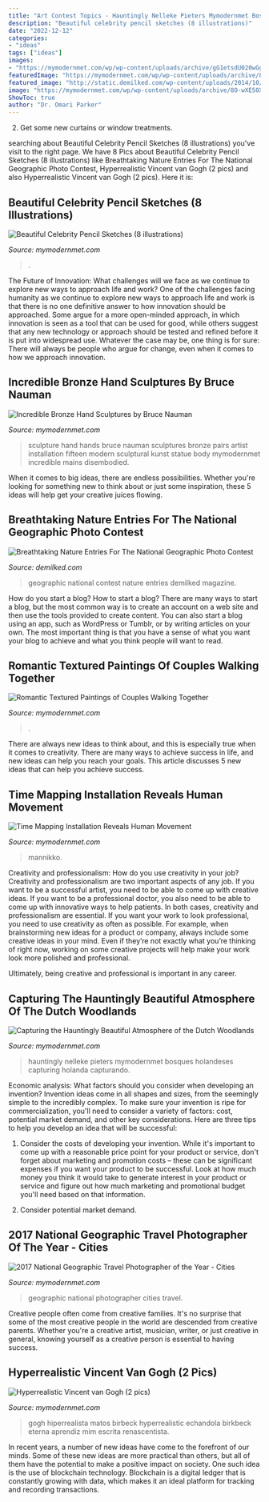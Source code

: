 ```yaml
---
title: "Art Contest Topics - Hauntingly Nelleke Pieters Mymodernmet Bosques Holandeses Capturing Holanda Capturando"
description: "Beautiful celebrity pencil sketches (8 illustrations)"
date: "2022-12-12"
categories:
- "ideas"
tags: ["ideas"]
images:
- "https://mymodernmet.com/wp/wp-content/uploads/archive/gG1etsdU020wGgZmOarn_1082114116.jpeg"
featuredImage: "https://mymodernmet.com/wp/wp-content/uploads/archive/8O-wXE50XmDqxK4oC9sI_1082060505.jpeg"
featured_image: "http://static.demilked.com/wp-content/uploads/2014/10/national-geographic-photo-contest-2014-entries-fb.jpg"
image: "https://mymodernmet.com/wp/wp-content/uploads/archive/8O-wXE50XmDqxK4oC9sI_1082060505.jpeg"
ShowToc: true
author: "Dr. Omari Parker"
---
```



2. Get some new curtains or window treatments.

	

		
searching about Beautiful Celebrity Pencil Sketches (8 illustrations) you've visit to the right page. We have 8 Pics about Beautiful Celebrity Pencil Sketches (8 illustrations) like Breathtaking Nature Entries For The National Geographic Photo Contest, Hyperrealistic Vincent van Gogh (2 pics) and also Hyperrealistic Vincent van Gogh (2 pics). Here it is:
		
    
## Beautiful Celebrity Pencil Sketches (8 Illustrations)

<img loading=lazy src="https://mymodernmet.com/wp/wp-content/uploads/archive/k2pqJK6WEXEdiDV5e3uG_1082025186.jpeg" onerror="this.onerror=null;this.src='https://tse4.mm.bing.net/th?id=OIP.Zkn2YwEd7N7iqqwmgCaWVgHaJX&amp;pid=15.1';" alt="Beautiful Celebrity Pencil Sketches (8 illustrations)">

_Source: mymodernmet.com_

>. 

	

The Future of Innovation: What challenges will we face as we continue to explore new ways to approach life and work?
One of the challenges facing humanity as we continue to explore new ways to approach life and work is that there is no one definitive answer to how innovation should be approached. Some argue for a more open-minded approach, in which innovation is seen as a tool that can be used for good, while others suggest that any new technology or approach should be tested and refined before it is put into widespread use. Whatever the case may be, one thing is for sure: There will always be people who argue for change, even when it comes to how we approach innovation.

    
## Incredible Bronze Hand Sculptures By Bruce Nauman

<img loading=lazy src="https://mymodernmet.com/wp/wp-content/uploads/archive/SPm7mpRiMKvNpQurstfv_1082129375.jpeg" onerror="this.onerror=null;this.src='https://tse3.mm.bing.net/th?id=OIP.uZDrP-ou0lTI6UbKO4WohwHaLG&amp;pid=15.1';" alt="Incredible Bronze Hand Sculptures by Bruce Nauman">

_Source: mymodernmet.com_

>sculpture hand hands bruce nauman sculptures bronze pairs artist installation fifteen modern sculptural kunst statue body mymodernmet incredible mains disembodied. 

	

When it comes to big ideas, there are endless possibilities. Whether you're looking for something new to think about or just some inspiration, these 5 ideas will help get your creative juices flowing.

    
## Breathtaking Nature Entries For The National Geographic Photo Contest

<img loading=lazy src="http://static.demilked.com/wp-content/uploads/2014/10/national-geographic-photo-contest-2014-entries-fb.jpg" onerror="this.onerror=null;this.src='https://tse4.mm.bing.net/th?id=OIP.eQJbo6x1L8iPpi_ppUTQqgHaD4&amp;pid=15.1';" alt="Breathtaking Nature Entries For The National Geographic Photo Contest">

_Source: demilked.com_

>geographic national contest nature entries demilked magazine. 

	

How do you start a blog?
How to start a blog? There are many ways to start a blog, but the most common way is to create an account on a web site and then use the tools provided to create content. You can also start a blog using an app, such as WordPress or Tumblr, or by writing articles on your own. The most important thing is that you have a sense of what you want your blog to achieve and what you think people will want to read.

    
## Romantic Textured Paintings Of Couples Walking Together

<img loading=lazy src="https://mymodernmet.com/wp/wp-content/uploads/archive/gG1etsdU020wGgZmOarn_1082114116.jpeg" onerror="this.onerror=null;this.src='https://tse1.mm.bing.net/th?id=OIP.K-xRX9ey-yG3kkDz1-FSPgHaE6&amp;pid=15.1';" alt="Romantic Textured Paintings of Couples Walking Together">

_Source: mymodernmet.com_

>. 

	

There are always new ideas to think about, and this is especially true when it comes to creativity. There are many ways to achieve success in life, and new ideas can help you reach your goals. This article discusses 5 new ideas that can help you achieve success.

    
## Time Mapping Installation Reveals Human Movement

<img loading=lazy src="https://mymodernmet.com/wp/wp-content/uploads/archive/XsXAY8LtJ8vM4xcpX4k-_1082109652.jpeg" onerror="this.onerror=null;this.src='https://tse3.mm.bing.net/th?id=OIP.DGBq-OAwVk1cWVnWwaiG6gHaKM&amp;pid=15.1';" alt="Time Mapping Installation Reveals Human Movement">

_Source: mymodernmet.com_

>mannikko. 

	

Creativity and professionalism: How do you use creativity in your job?
Creativity and professionalism are two important aspects of any job. If you want to be a successful artist, you need to be able to come up with creative ideas. If you want to be a professional doctor, you also need to be able to come up with innovative ways to help patients. In both cases, creativity and professionalism are essential.
If you want your work to look professional, you need to use creativity as often as possible. For example, when brainstorming new ideas for a product or company, always include some creative ideas in your mind. Even if they’re not exactly what you’re thinking of right now, working on some creative projects will help make your work look more polished and professional.

Ultimately, being creative and professional is important in any career.

    
## Capturing The Hauntingly Beautiful Atmosphere Of The Dutch Woodlands

<img loading=lazy src="https://mymodernmet.com/wp/wp-content/uploads/archive/0IQ4TnjO-vZRMCJpAINA_nellekepietersforest1.jpg" onerror="this.onerror=null;this.src='https://tse3.mm.bing.net/th?id=OIP.MEV_8lderJJBWYT94Fr-6gHaE7&amp;pid=15.1';" alt="Capturing the Hauntingly Beautiful Atmosphere of the Dutch Woodlands">

_Source: mymodernmet.com_

>hauntingly nelleke pieters mymodernmet bosques holandeses capturing holanda capturando. 

	

Economic analysis: What factors should you consider when developing an invention?
Invention ideas come in all shapes and sizes, from the seemingly simple to the incredibly complex. To make sure your invention is ripe for commercialization, you'll need to consider a variety of factors: cost, potential market demand, and other key considerations. Here are three tips to help you develop an idea that will be successful: 
1. Consider the costs of developing your invention. While it's important to come up with a reasonable price point for your product or service, don't forget about marketing and promotion costs – these can be significant expenses if you want your product to be successful. Look at how much money you think it would take to generate interest in your product or service and figure out how much marketing and promotional budget you'll need based on that information.

2. Consider potential market demand.

    
## 2017 National Geographic Travel Photographer Of The Year - Cities

<img loading=lazy src="https://mymodernmet.com/wp/wp-content/uploads/2017/06/national-geographic-tpoy-cities-thumbnail.jpg" onerror="this.onerror=null;this.src='https://tse3.mm.bing.net/th?id=OIP.L_UTBb7oAnnKkGKD2DhTpwHaD4&amp;pid=15.1';" alt="2017 National Geographic Travel Photographer of the Year - Cities">

_Source: mymodernmet.com_

>geographic national photographer cities travel. 

	

Creative people often come from creative families. It's no surprise that some of the most creative people in the world are descended from creative parents. Whether you're a creative artist, musician, writer, or just creative in general, knowing yourself as a creative person is essential to having success.

    
## Hyperrealistic Vincent Van Gogh (2 Pics)

<img loading=lazy src="https://mymodernmet.com/wp/wp-content/uploads/archive/8O-wXE50XmDqxK4oC9sI_1082060505.jpeg" onerror="this.onerror=null;this.src='https://tse1.mm.bing.net/th?id=OIP.UKwIc_zWDIXiQ0kmYA1HzgHaLH&amp;pid=15.1';" alt="Hyperrealistic Vincent van Gogh (2 pics)">

_Source: mymodernmet.com_

>gogh hiperrealista matos birbeck hyperrealistic echandola birkbeck eterna aprendiz mim escrita renascentista. 

	

In recent years, a number of new ideas have come to the forefront of our minds. Some of these new ideas are more practical than others, but all of them have the potential to make a positive impact on society. One such idea is the use of blockchain technology. Blockchain is a digital ledger that is constantly growing with data, which makes it an ideal platform for tracking and recording transactions.

